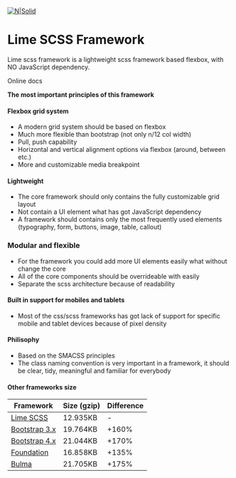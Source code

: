 [![N|Solid](https://s18.postimg.cc/4jhduxiu1/lime-scss-logo.png)](https://github.com/mysticman/lime-scss)

# Lime SCSS Framework

Lime scss framework is a lightweight scss framework based flexbox, with NO JavaScript dependency.

Online docs

**The most important principles of this framework**

#### Flexbox grid system
- A modern grid system should be based on flexbox
- Much more flexible than bootstrap (not only n/12 col width)
- Pull, push capability
- Horizontal and vertical alignment options via flexbox (around, between etc.)
- More and customizable media breakpoint

#### Lightweight
   - The core framework should only contains the fully customizable grid layout
   - Not contain a UI element what has got JavaScript dependency
   - A framework should contains only the most frequently used elements (typography, form, buttons, image, table, callout)

### Modular and flexible
   - For the framework you could add more UI elements easily what without change the core
   - All of the core components should be overrideable with easily
   - Separate the scss architecture because of readability

#### Built in support for mobiles and tablets
  - Most of the css/scss frameworks has got lack of support for specific mobile and tablet devices because of pixel density

#### Philisophy 
   - Based on the SMACSS principles
   - The class naming convention is very important in a framework, it should be clear, tidy, meaningful and familiar for everybody

#### Other frameworks size 

| Framework | Size (gzip) | Difference |
| ------ | ------ | ------ |
| [Lime SCSS](https://github.com/mysticman/lime-scss) | 12.935KB  | -
| [Bootstrap 3.x](https://getbootstrap.com/docs/3.3/) | 19.764KB | +160%
| [Bootstrap 4.x](https://getbootstrap.com/) | 21.044KB  | +170% 
| [Foundation](https://foundation.zurb.com/) | 16.858KB | +135%
| [Bulma](https://bulma.io/) | 21.705KB | +175%
